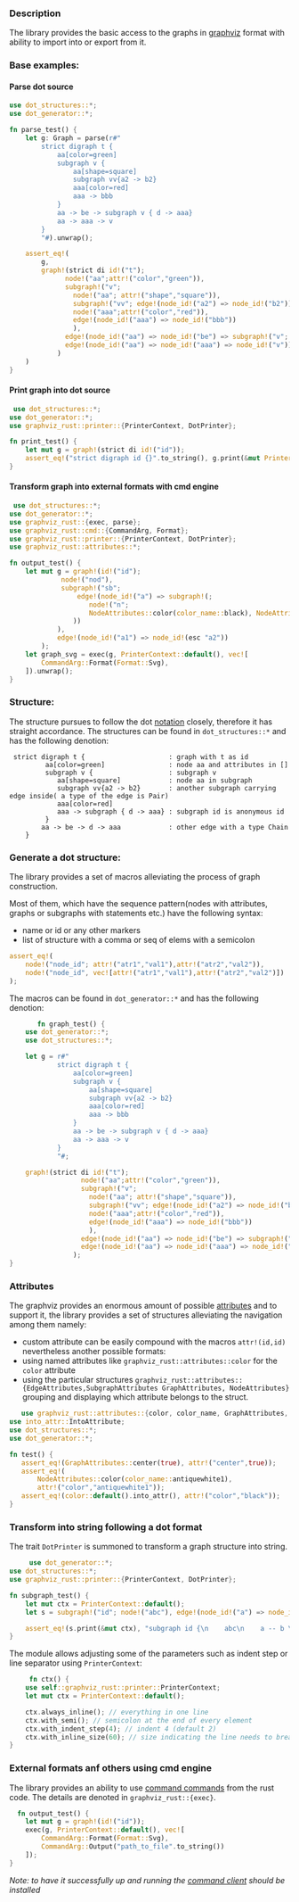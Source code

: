 ### Description

The library provides the basic access to the graphs in [graphviz](https://graphviz.org/) format with ability to import
into or export from it.

### Base examples:

#### Parse dot source

```rust
use dot_structures::*;
use dot_generator::*;

fn parse_test() {
    let g: Graph = parse(r#"
        strict digraph t {
            aa[color=green]
            subgraph v {
                aa[shape=square]
                subgraph vv{a2 -> b2}
                aaa[color=red]
                aaa -> bbb
            }
            aa -> be -> subgraph v { d -> aaa}
            aa -> aaa -> v
        }
        "#).unwrap();

    assert_eq!(
        g,
        graph!(strict di id!("t");
              node!("aa";attr!("color","green")),
              subgraph!("v";
                node!("aa"; attr!("shape","square")),
                subgraph!("vv"; edge!(node_id!("a2") => node_id!("b2"))),
                node!("aaa";attr!("color","red")),
                edge!(node_id!("aaa") => node_id!("bbb"))
                ),
              edge!(node_id!("aa") => node_id!("be") => subgraph!("v"; edge!(node_id!("d") => node_id!("aaa")))),
              edge!(node_id!("aa") => node_id!("aaa") => node_id!("v"))
            )
    )
}
```

#### Print graph into dot source

```rust
 use dot_structures::*;
use dot_generator::*;
use graphviz_rust::printer::{PrinterContext, DotPrinter};

fn print_test() {
    let mut g = graph!(strict di id!("id"));
    assert_eq!("strict digraph id {}".to_string(), g.print(&mut PrinterContext::default()));
}
 ```

#### Transform graph into external formats with cmd engine

```rust
 use dot_structures::*;
use dot_generator::*;
use graphviz_rust::{exec, parse};
use graphviz_rust::cmd::{CommandArg, Format};
use graphviz_rust::printer::{PrinterContext, DotPrinter};
use graphviz_rust::attributes::*;

fn output_test() {
    let mut g = graph!(id!("id");
             node!("nod"),
             subgraph!("sb";
                 edge!(node_id!("a") => subgraph!(;
                    node!("n";
                    NodeAttributes::color(color_name::black), NodeAttributes::shape(shape::egg))
                ))
            ),
            edge!(node_id!("a1") => node_id!(esc "a2"))
        );
    let graph_svg = exec(g, PrinterContext::default(), vec![
        CommandArg::Format(Format::Svg),
    ]).unwrap();
}
 ```

### Structure:

The structure pursues to follow the dot [notation](https://graphviz.org/doc/info/lang.html) closely, therefore it has
straight accordance. The structures can be found in `dot_structures::*` and has the following denotion:

```text
 strict digraph t {                     : graph with t as id
         aa[color=green]                : node aa and attributes in []
         subgraph v {                   : subgraph v
 	        aa[shape=square]            : node aa in subgraph 
 	        subgraph vv{a2 -> b2}       : another subgraph carrying edge inside( a type of the edge is Pair)
 	        aaa[color=red]
 	        aaa -> subgraph { d -> aaa} : subgraph id is anonymous id
         }
        aa -> be -> d -> aaa            : other edge with a type Chain
    }
```

### Generate a dot structure:

The library provides a set of macros alleviating the process of graph construction.

Most of them, which have the sequence pattern(nodes with attributes, graphs or subgraphs with statements etc.)
have the following syntax:

- name or id or any other markers
- list of structure with a comma or seq of elems with a semicolon

```rust
assert_eq!(
    node!("node_id"; attr!("atr1","val1"),attr!("atr2","val2")),
    node!("node_id", vec![attr!("atr1","val1"),attr!("atr2","val2")])
);

```

The macros can be found in `dot_generator::*` and has the following denotion:

```rust
       fn graph_test() {
    use dot_generator::*;
    use dot_structures::*;

    let g = r#"
            strict digraph t {
                aa[color=green]
                subgraph v {
                    aa[shape=square]
                    subgraph vv{a2 -> b2}
                    aaa[color=red]
                    aaa -> bbb
                }
                aa -> be -> subgraph v { d -> aaa}
                aa -> aaa -> v
            }
            "#;

    graph!(strict di id!("t");
                  node!("aa";attr!("color","green")),
                  subgraph!("v";
                    node!("aa"; attr!("shape","square")),
                    subgraph!("vv"; edge!(node_id!("a2") => node_id!("b2"))),
                    node!("aaa";attr!("color","red")),
                    edge!(node_id!("aaa") => node_id!("bbb"))
                    ),
                  edge!(node_id!("aa") => node_id!("be") => subgraph!("v"; edge!(node_id!("d") => node_id!("aaa")))),
                  edge!(node_id!("aa") => node_id!("aaa") => node_id!("v"))
                );
}
```

### Attributes

The graphviz provides an enormous amount of possible [attributes](https://graphviz.org/doc/info/attrs.html) and to
support it, the library provides a set of structures alleviating the navigation among them namely:

- custom attribute can be easily compound with the macros `attr!(id,id)` nevertheless another possible formats:
- using named attributes like `graphviz_rust::attributes::color` for the `color` attribute
- using the particular
  structures `graphviz_rust::attributes::{EdgeAttributes,SubgraphAttributes GraphAttributes, NodeAttributes}`
  grouping and displaying which attribute belongs to the struct.

 ```rust
    use graphviz_rust::attributes::{color, color_name, GraphAttributes, NodeAttributes};
use into_attr::IntoAttribute;
use dot_structures::*;
use dot_generator::*;

fn test() {
    assert_eq!(GraphAttributes::center(true), attr!("center",true));
    assert_eq!(
        NodeAttributes::color(color_name::antiquewhite1),
        attr!("color","antiquewhite1"));
    assert_eq!(color::default().into_attr(), attr!("color","black"));
}
```

### Transform into string following a dot format

The trait `DotPrinter` is summoned to transform a graph structure into string.

```rust
     use dot_generator::*;
use dot_structures::*;
use graphviz_rust::printer::{PrinterContext, DotPrinter};

fn subgraph_test() {
    let mut ctx = PrinterContext::default();
    let s = subgraph!("id"; node!("abc"), edge!(node_id!("a") => node_id!("b")));

    assert_eq!(s.print(&mut ctx), "subgraph id {\n    abc\n    a -- b \n}".to_string());
}
```

The module allows adjusting some of the parameters such as indent step or line separator using `PrinterContext`:

```rust
     fn ctx() {
    use self::graphviz_rust::printer::PrinterContext;
    let mut ctx = PrinterContext::default();

    ctx.always_inline(); // everything in one line
    ctx.with_semi(); // semicolon at the end of every element
    ctx.with_indent_step(4); // indent 4 (default 2)
    ctx.with_inline_size(60); // size indicating the line needs to break into multilines
}
```

### External formats anf others using cmd engine

The library provides an ability to use [command commands](https://graphviz.org/doc/info/command.html) from the rust
code. The details are denoted in `graphviz_rust::{exec}`.

```rust
  fn output_test() {
    let mut g = graph!(id!("id"));
    exec(g, PrinterContext::default(), vec![
        CommandArg::Format(Format::Svg),
        CommandArg::Output("path_to_file".to_string())
    ]);
}
```

*Note: to have it successfully up and running the [command client](https://graphviz.org/download/) should be installed*
